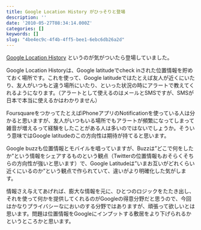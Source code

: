 ```yaml
---
title: Google Location History がひっそりと登場
description: ''
date: '2010-05-27T08:34:14.000Z'
categories: []
keywords: []
slug: "4be4ec9c-4f4b-4ff5-bee1-6ebc6db26a2d"
---
```

[Google Location History](https://www.google.com/latitude/apps/history/dashboard) というのが気がついたら登場していました。

Google Location Historyは、Google latitudeでcheck inされた位置情報を貯めておく場所です。これを使って、Google latitudeではたとえば友人が近くにいたり、友人がいつもと違う場所にいたり、といった状況の時にアラートで教えてくれるようになります。（アラートとして使えるのはメールとSMSですが、SMSが日本で本当に使えるかはわかりません）

FoursquareをつかってたとえばiPhoneアプリのNotificationを使っている人は分かると思いますが、友人がいつもいる場所でもアラートが頻繁になってしまって雑音が増えるって経験をしたことがある人は多いのではないでしょうか。そういう意味ではGoogle latitudeのこの方向性は期待が持てると思います。

Google buzzも位置情報とモバイルを唱っていますが、Buzzは”どこで何をしたか”という情報をシェアするものという観点（Twitterの位置情報もおそらくそちらの方向性が強いと思います）で、Google Latitudeは”いまお互いがどれくらい近くにいるのか”という観点で作られていて、違いがより明確化した気がします。

情報さえ与えてあげれば、膨大な情報を元に、ひとつのロジックをたたき出し、それを使って何かを提供してくれるのがGoogleの得意分野だと思うので、今回はかなりプライバシーなにおいのする分野ではありますが、頑張って欲しいとは思います。問題は位置情報をGoogleにインプットする敷居をより下げられるかというところかと思います。